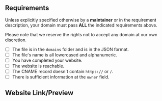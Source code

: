 <!-- Please complete this template so we can review your pull request faster. -->

## Requirements
Unless explicitly specified otherwise by a **maintainer** or in the requirement description, your domain must pass **ALL** the indicated requirements above.

Please note that we reserve the rights not to accept any domain at our own discretion.

- [ ] The file is in the `domains` folder and is in the JSON format.
- [ ] The file's name is all lowercased and alphanumeric. <!-- Your file's name is yourname.json, not YourName.json or your_name.json. -->
- [ ] You have completed your website. <!-- This is not required if the domain you're registering is for emails. -->
- [ ] The website is reachable.  <!-- This is not required if the domain you're registering is for emails. -->
- [ ] The CNAME record doesn't contain `https://` or `/`.  <!-- This is not required if you are not using a CNAME record. -->
- [ ] There is sufficient information at the `owner` field.  <!-- You need to have your email presented at `email` field. If you don't want to provide your email for any reason, you can specify another social platform (e.g. Twitter) so we can contact you. -->

## Website Link/Preview
<!-- Please provide a link or preview of your website below. If you can't make the website visible, then an image of the website is also fine! -->
